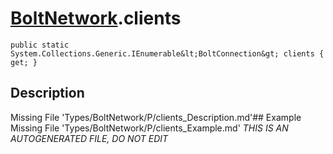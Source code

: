 # [BoltNetwork](Types/BoltNetwork.md).clients
`public static System.Collections.Generic.IEnumerable&lt;BoltConnection&gt; clients { get; }`
## Description
Missing File 'Types/BoltNetwork/P/clients_Description.md'## Example
Missing File 'Types/BoltNetwork/P/clients_Example.md'
*THIS IS AN AUTOGENERATED FILE, DO NOT EDIT*
